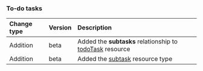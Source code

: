 ### To-do tasks

| **Change type** | **Version** | **Description** |
|:---|:---|:---|
|Addition|beta|Added the **subtasks** relationship to [todoTask](https://docs.microsoft.com/en-us/graph/api/resources/todoTask?view=graph-rest-beta) resource|
|Addition|beta|Added the [subtask](https://docs.microsoft.com/en-us/graph/api/resources/subtask?view=graph-rest-beta) resource type|
